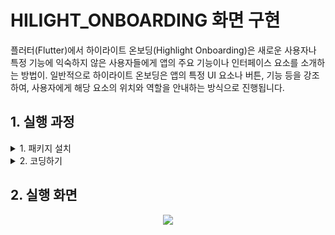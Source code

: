 # HILIGHT_ONBOARDING 화면 구현

플러터(Flutter)에서 하이라이트 온보딩(Highlight Onboarding)은 새로운 사용자나 특정 기능에 익숙하지 않은 사용자들에게 앱의 주요 기능이나 인터페이스 요소를 소개하는 방법이. 일반적으로 하이라이트 온보딩은 앱의 특정 UI 요소나 버튼, 기능 등을 강조하여, 사용자에게 해당 요소의 위치와 역할을 안내하는 방식으로 진행됩니다.

## 1. 실행 과정
<details>
<summary>1. 패키지 설치</summary>
<div markdown="1">

- 앱을 소개하는 방법은 다양하게 있지만 나는 showcaseview 라는 패키지를 이용해서 hilight_onboarding 화면을 구현하였다.
- https://pub.dev/packages/showcaseview

</div>
</details>

<details>
<summary>2. 코딩하기</summary>
<div markdown="1">

```dart
Showcase(
  key: logout,
  description: 'ex) 로그아웃 하려면 눌러주세요',
  overlayOpacity: 0.5,
  targetShapeBorder: const CircleBorder(),
  targetPadding: const EdgeInsets.all(8),
  child: const Icon(
    Icons.exit_to_app,
    color: Colors.white,
  ),
),
```
</div>
</details>

 ## 2. 실행 화면
<p align ="center">
 <img src = "https://github.com/user-attachments/assets/ea325e9f-5f4d-4b35-af5f-229f65832e53">
</p>

</br>
